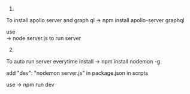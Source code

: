 1.
To install apollo server and graph ql
-> npm install apollo-server graphql

use  
-> node server.js
to run server


2.
To auto run server everytime install
-> npm install nodemon -g 

add
  "dev": "nodemon server.js" in package.json in scrpts

use 
-> npm run dev



